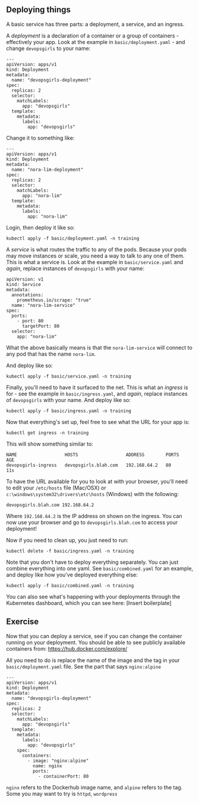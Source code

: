 ## Deploying things

A basic service has three parts: a deployment, a service, and an ingress. 

A *deployment* is a declaration of a container or a group of containers - effectively your app. Look at the example in `basic/deployment.yaml` - and change `devopsgirls` to your name:

```
---
apiVersion: apps/v1
kind: Deployment
metadata:
  name: "devopsgirls-deployment"
spec:
  replicas: 2
  selector:
    matchLabels:
      app: "devopsgirls"
  template:
    metadata:
      labels:
        app: "devopsgirls"
```

Change it to something like:

```
---
apiVersion: apps/v1
kind: Deployment
metadata:
  name: "nora-lim-deployment"
spec:
  replicas: 2
  selector:
    matchLabels:
      app: "nora-lim"
  template:
    metadata:
      labels:
        app: "nora-lim"

```

Login, then deploy it like so:

```
kubectl apply -f basic/deployment.yaml -n training
```


A *service* is what routes the traffic to any of the pods. Because your pods may move instances or scale, you need a way to talk to any one of them. This is what a service is. Look at the example in `basic/service.yaml` and *again*, replace instances of `devopsgirls` with your name:

```
apiVersion: v1
kind: Service
metadata:
  annotations:
    prometheus.io/scrape: "true"
  name: "nora-lim-service"
spec:
  ports:
    - port: 80
      targetPort: 80
  selector:
    app: "nora-lim"
```

What the above basically means is that the `nora-lim-service` will connect to any pod that has the name `nora-lim`.

And deploy like so:

```
kubectl apply -f basic/service.yaml -n training
```

Finally, you'll need to have it surfaced to the net. This is what an *ingress* is for - see the example in `basic/ingress.yaml`, and *again*, replace instances of `devopsgirls` with your name. And deploy like so:

```
kubectl apply -f basic/ingress.yaml -n training
```

Now that everything's set up, feel free to see what the URL for your app is:

```
kubectl get ingress -n training
```

This will show something similar to:

```
NAME                  HOSTS                  ADDRESS        PORTS   AGE
devopsgirls-ingress   devopsgirls.blah.com   192.168.64.2   80      11s
```

To have the URL available for you to look at with your browser, you'll need to edit your `/etc/hosts` file (Mac/OSX) or `c:\windows\system32\drivers\etc\hosts` (Windows) with the following:

```
devopsgirls.blah.com 192.168.64.2
```

Where `192.168.64.2` is the IP address on shown on the ingress. You can now use your browser and go to `devopsgirls.blah.com` to access your deployment!

Now if you need to clean up, you just need to run:

```
kubectl delete -f basic/ingress.yaml -n training
```

Note that you don't have to deploy everything separately. You can just combine everything into one yaml. See `basic/combined.yaml` for an example, and deploy like how you've deployed everything else:

```
kubectl apply -f basic/combined.yaml -n training
```

You can also see what's happening with your deployments through the Kubernetes dashboard, which you can see here: [Insert boilerplate]

## Exercise

Now that you can deploy a service, see if you can change the container running on your deployment. You should be able to see publicly available containers from: https://hub.docker.com/explore/

All you need to do is replace the name of the image and the tag in your `basic/deployment.yaml` file. See the part that says `nginx:alpine`


```
---
apiVersion: apps/v1
kind: Deployment
metadata:
  name: "devopsgirls-deployment"
spec:
  replicas: 2
  selector:
    matchLabels:
      app: "devopsgirls"
  template:
    metadata:
      labels:
        app: "devopsgirls"
    spec:
      containers:
        - image: "nginx:alpine"
          name: nginx
          ports:
            - containerPort: 80
```

`nginx` refers to the Dockerhub image name, and `alpine` refers to the tag. Some you may want to try is `httpd`, `wordpress`

